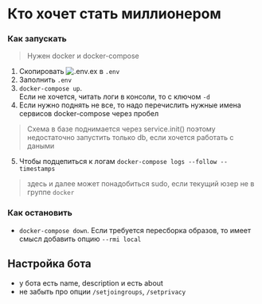 # Кто хочет стать миллионером
### Как запускать
> Нужен docker и docker-compose
1. Скопировать ![.env.ex](./.env.ex) в `.env`
2. Заполнить `.env`
3. `docker-compose up`.  
Если не хочется, читать логи в консоли, то с ключом `-d`
4. Если нужно поднять не все, то надо перечислить нужные имена сервисов docker-compose через пробел
> Схема в базе поднимается через service.init() поэтому недостаточно запустить только db, если хочется работать с даными
5. Чтобы подцепиться к логам `docker-compose logs --follow --timestamps`
> здесь и далее может понадобиться sudo, если текущий юзер не в группе `docker`
### Как остановить
- `docker-compose down`. Если требуется пересборка образов, то имеет смысл добавить опцию `--rmi local`
## Настройка бота
- у бота есть name, description и есть about
- не забыть про опции `/setjoingroups`, `/setprivacy`
